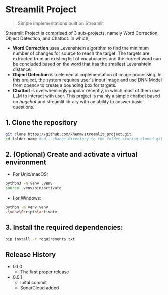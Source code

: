 # Streamlit Project
> Simple implementations built on Streamlit

Streamlit Project is comprised of 3 sub-projects, namely Word Correction, Object Detection, and Chatbot. In which, 
* **Word Correction** uses Levenshtein algorithm to find the minimum number of changes for source to reach the target. The targets are extracted from an existing list of vocabularies and the correct word can be concluded based on the word that has the smallest Levenshtein distance.
* **Object Detection** is a elemental implementation of image processing. In this project, the system requires user's input image and use DNN Model from opencv to create a bounding box for targets. 
* **Chatbot** is overwhemingly popular recently, in which most of them use LLM to interact with user. This project is mainly a simple chatbot based on *hugchat* and streamlit library with an ability to answer basic questions. 


## 1. Clone the repository

```sh
git clone https://github.com/khenm/streamlit_project.git
cd folder-name #cd - change directory to the folder storing cloned git
```

## 2. (Optional) Create and activate a virtual environment
* For Unix/macOS:

```sh
python3 -m venv .venv
source .venv/bin/activate
```

* For Windows:

```sh
python -m venv venv
.\venv\Scripts\activate
```

## 3. Install the required dependencies:

```sh
pip install -r requirements.txt
```

## Release History
* 0.1.0
    * The first proper release
* 0.0.1
    * Inital commit
    * SonarCloud added